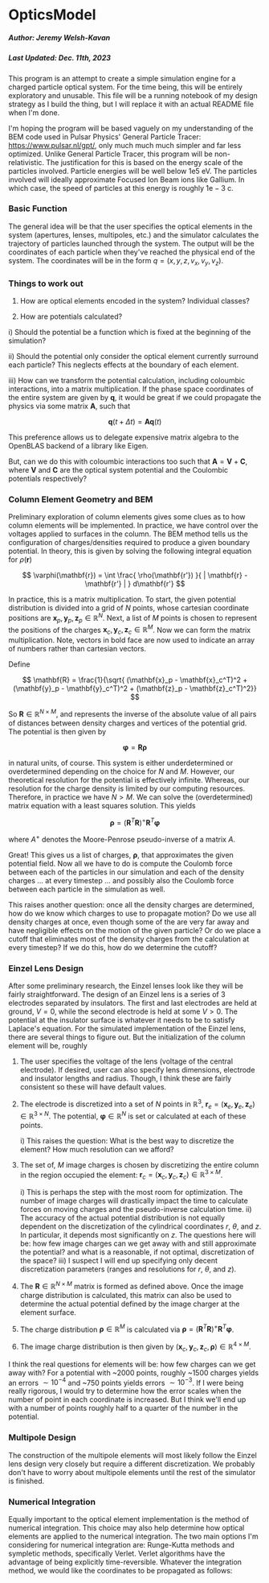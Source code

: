 # OpticsModel
##### Author: Jeremy Welsh-Kavan
##### Last Updated: Dec. 11th, 2023

This program is an attempt to create a simple simulation engine for a charged particle optical system. For the time being, this will be entirely exploratory and unusable. This file will be a running notebook of my design strategy as I build the thing, but I will replace it with an actual README file when I'm done. 

I'm hoping the program will be based vaguely on my understanding of the BEM code used in Pulsar Physics' General Particle Tracer: https://www.pulsar.nl/gpt/, only much much much simpler and far less optimized. Unlike General Particle Tracer, this program will be non-relativistic. The justification for this is based on the energy scale of the particles involved. Particle energies will be well below $1\text{e}5$ eV. The particles involved will ideally approximate Focused Ion Beam ions like Gallium. In which case, the speed of particles at this energy is roughly $1\text{e}-3$ c. 

### Basic Function

The general idea will be that the user specifies the optical elements in the system (apertures, lenses, multipoles, etc.) and the simulator calculates the trajectory of particles launched through the system. The output will be the coordinates of each particle when they've reached the physical end of the system. The coordinates will be in the form $q = (x,y,z,v_x,v_y,v_z)$.

### Things to work out

1. How are optical elements encoded in the system? Individual classes?

2. How are potentials calculated?

i) Should the potential be a function which is fixed at the beginning of the simulation?

ii) Should the potential only consider the optical element currently surround each particle? This neglects effects at the boundary of each element.

iii) How can we transform the potential calculation, including coloumbic interactions, into a matrix multiplication. If the phase space coordinates of the entire system are given by $\mathbf{q}$, it would be great if we could propagate the physics via some matrix $\mathbf{A}$, such that

$$
\mathbf{q}(t + \Delta t) = \mathbf{A} \mathbf{q}(t)
$$

This preference allows us to delegate expensive matrix algebra to the OpenBLAS backend of a library like Eigen.

But, can we do this with coloumbic interactions too such that $\mathbf{A} = \mathbf{V} + \mathbf{C}$, where $\mathbf{V}$ and $\mathbf{C}$ are the optical system potential and the Coulombic potentials respectively?

### Column Element Geometry and BEM

Preliminary exploration of column elements gives some clues as to how column elements will be implemented. In practice, we have control over the voltages applied to surfaces in the column. The BEM method tells us the configuration of charges/densities required to produce a given boundary potential. In theory, this is given by solving the following integral equation for $\rho(\mathbf{r})$

$$
\varphi(\mathbf{r}) = \int \frac{ \rho(\mathbf{r'}) }{ | \mathbf{r} - \mathbf{r'} | } d\mathbf{r'}
$$

In practice, this is a matrix multiplication. To start, the given potential distribution is divided into a grid of $N$ points, whose cartesian coordinate positions are $\mathbf{x}_p, \mathbf{y}_p, \mathbf{z}_p \in \mathbb{R}^N$. Next, a list of $M$ points is chosen to represent the positions of the charges $\mathbf{x}_c, \mathbf{y}_c, \mathbf{z}_c \in \mathbb{R}^M$. Now we can form the matrix multiplication. Note, vectors in bold face are now used to indicate an array of numbers rather than cartesian vectors.

Define

$$
\mathbf{R} = \frac{1}{\sqrt{ (\mathbf{x}_p - \mathbf{x}_c^T)^2 + (\mathbf{y}_p - \mathbf{y}_c^T)^2 + (\mathbf{z}_p - \mathbf{z}_c^T)^2}}
$$ 

So $\mathbf{R} \in \mathbb{R}^{N \times M}$, and represents the inverse of the absolute value of all pairs of distances between density charges and vertices of the potential grid. The potential is then given by

$$
\mathbf{\varphi} = \mathbf{R} \mathbf{\rho}
$$

in natural units, of course. This system is either underdetermined or overdetermined depending on the choice for $N$ and $M$. However, our theoretical resolution for the potential is effectively infinite. Whereas, our resolution for the charge density is limited by our computing resources. Therefore, in practice we have $N > M$. We can solve the (overdetermined) matrix equation with a least squares solution. This yields

$$
\mathbf{\rho} = (\mathbf{R}^T\mathbf{R})^{+}\mathbf{R}^T\mathbf{\varphi}
$$

where $A^{+}$ denotes the Moore-Penrose pseudo-inverse of a matrix $A$.

Great! This gives us a list of charges, $\mathbf{\rho}$, that approximates the given potential field. Now all we have to do is compute the Coulomb force between each of the particles in our simulation and each of the density charges ... at every timestep ... and possibly also the Coulomb force between each particle in the simulation as well. 

This raises another question: once all the density charges are determined, how do we know which charges to use to propagate motion? Do we use all density charges at once, even though some of the are very far away and have negligible effects on the motion of the given particle? Or do we place a cutoff that eliminates most of the density charges from the calculation at every timestep? If we do this, how do we determine the cutoff?

### Einzel Lens Design

After some preliminary research, the Einzel lenses look like they will be fairly straightforward. The design of an Einzel lens is a series of 3 electrodes separated by insulators. The first and last electrodes are held at ground, $V=0$, while the second electrode is held at some $V>0$. The potential at the insulator surface is whatever it needs to be to satisfy Laplace's equation. For the simulated implementation of the Einzel lens, there are several things to figure out. But the initialization of the column element will be, roughly

1) The user specifies the voltage of the lens (voltage of the central electrode). If desired, user can also specify lens dimensions, electrode and insulator lengths and radius. Though, I think these are fairly consistent so these will have default values.

2) The electrode is discretized into a set of $N$ points in $\mathbb{R}^3$, $\mathbf{r}_e = (\mathbf{x}_e, \mathbf{y}_e, \mathbf{z}_e) \in \mathbb{R}^{3 \times N}$. The potential, $\mathbf{\varphi} \in \mathbb{R}^N$ is set or calculated at each of these points.

	i) This raises the question: What is the best way to discretize the element? How much resolution can we afford?

3) The set of, $M$ image charges is chosen by discretizing the entire column in the region occupied the element: $\mathbf{r}_c = (\mathbf{x}_c, \mathbf{y}_c, \mathbf{z}_c) \in \mathbb{R}^{3 \times M}$.

	i) This is perhaps the step with the most room for optimization. The number of image charges will drastically impact the time to calculate forces on moving charges and the pseudo-inverse calculation time.
	ii) The accuracy of the actual potential distribution is not equally dependent on the discretization of the cylindrical coordinates $r$, $\theta$, and $z$. In particular, it depends most significantly on $z$. The questions here will be: how few image charges can we get away with and still approximate the potential? and what is a reasonable, if not optimal, discretization of the space?
	iii) I suspect I will end up specifying only decent discretization parameters (ranges and resolutions for $r$, $\theta$, and $z$).

4) The $\mathbf{R} \in \mathbb{R}^{N\times M}$ matrix is formed as defined above. Once the image charge distribution is calculated, this matrix can also be used to determine the actual potential defined by the image charger at the element surface.

5) The charge distribution $\mathbf{\rho} \in \mathbb{R}^M$ is calculated via $\mathbf{\rho} = (\mathbf{R}^T\mathbf{R})^{+}\mathbf{R}^T\mathbf{\varphi}$.

6) The image charge distribution is then given by $(\mathbf{x}_c, \mathbf{y}_c, \mathbf{z}_c, \mathbf{\rho}) \in \mathbb{R}^{4 \times M}$.

I think the real questions for elements will be: how few charges can we get away with? For a potential with ~2000 points, roughly ~1500 charges yields an errors $\sim 10^{-4}$ and ~750 points yields errors $\sim 10^{-3}$. If I were being really rigorous, I would try to determine how the error scales when the number of point in each coordinate is increased. But I think we'll end up with a number of points roughly half to a quarter of the number in the potential. 


### Multipole Design

The construction of the multipole elements will most likely follow the Einzel lens design very closely but require a different discretization. We probably don't have to worry about multipole elements until the rest of the simulator is finished.

### Numerical Integration

Equally important to the optical element implementation is the method of numerical integration. This choice may also help determine how optical elements are applied to the numerical integration. The two main options I'm considering for numerical integration are: Runge-Kutta methods and sympletic methods, specifically Verlet. Verlet algorithms have the advantage of being explicitly time-reversible. Whatever the integration method, we would like the coordinates to be propagated as follows: 













